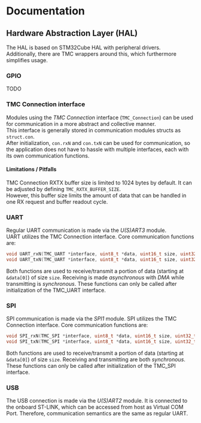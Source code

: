 # Documentation

## Hardware Abstraction Layer (HAL)
The HAL is based on STM32Cube HAL with peripheral drivers.  
Additionally, there are TMC wrappers around this, which furthermore simplifies usage.  

### GPIO
TODO

### TMC Connection interface
Modules using the *TMC Connection* interface (`TMC_Connection`) can be used for communication in a more abstract and collective manner.  
This interface is generally stored in communication modules structs as `struct.con`.  
After initialization, `con.rxN` and `con.txN` can be used for communication, so the application does not have to
hassle with multiple interfaces, each with its own communication functions.

#### Limitations / Pitfalls
TMC Connection RXTX buffer size is limited to 1024 bytes by default. It can be adjusted by defining `TMC_RXTX_BUFFER_SIZE`.  
However, this buffer size limits the amount of data that can be handled in one RX request and buffer readout cycle.

### UART
Regular UART communication is made via the *U(S)ART3* module.  
UART utilizes the TMC Connection interface. Core communication functions are:
```C
void UART_rxN(TMC_UART *interface, uint8_t *data, uint16_t size, uint32_t timeout);
void UART_txN(TMC_UART *interface, uint8_t *data, uint16_t size, uint32_t timeout);
```
Both functions are used to receive/transmit a portion of data (starting at `&data[0]`) of size `size`.
Receiving is made *asynchronous* with *DMA* while transmitting is *synchronous*.
These functions can only be called after initialization of the TMC_UART interface.

### SPI
SPI communication is made via the *SPI1* module.
SPI utilizes the TMC Connection interface. Core communication functions are:
```C
void SPI_rxN(TMC_SPI *interface, uint8_t *data, uint16_t size, uint32_t timeout);
void SPI_txN(TMC_SPI *interface, uint8_t *data, uint16_t size, uint32_t timeout);
```
Both functions are used to receive/transmit a portion of data (starting at `&data[0]`) of size `size`.
Receiving and transmitting are both *synchronous*.
These functions can only be called after initialization of the TMC_SPI interface.

### USB
The USB connection is made via the *U(S)ART2* module. It is connected to the onboard ST-LINK,
which can be accessed from host as Virtual COM Port. Therefore, communication semantics are the same
as regular UART.